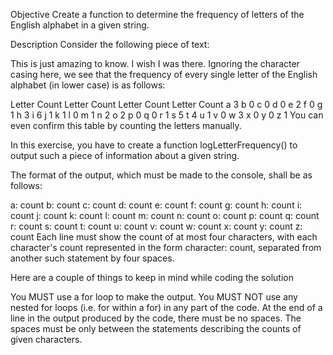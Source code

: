 Objective
Create a function to determine the frequency of letters of the English alphabet in a given string.

Description
Consider the following piece of text:

This is just amazing to know. I wish I was there.
Ignoring the character casing here, we see that the frequency of every single letter of the English alphabet (in lower case) is as follows:

Letter Count Letter Count Letter Count Letter Count
a 3 b 0 c 0 d 0
e 2 f 0 g 1 h 3
i 6 j 1 k 1 l 0
m 1 n 2 o 2 p 0
q 0 r 1 s 5 t 4
u 1 v 0 w 3 x 0
y 0 z 1
You can even confirm this table by counting the letters manually.

In this exercise, you have to create a function logLetterFrequency() to output such a piece of information about a given string.

The format of the output, which must be made to the console, shall be as follows:

a: count b: count c: count d: count
e: count f: count g: count h: count
i: count j: count k: count l: count
m: count n: count o: count p: count
q: count r: count s: count t: count
u: count v: count w: count x: count
y: count z: count
Each line must show the count of at most four characters, with each character's count represented in the form character: count, separated from another such statement by four spaces.

Here are a couple of things to keep in mind while coding the solution

You MUST use a for loop to make the output.
You MUST NOT use any nested for loops (i.e. for within a for) in any part of the code.
At the end of a line in the output produced by the code, there must be no spaces. The spaces must be only between the statements describing the counts of given characters.
